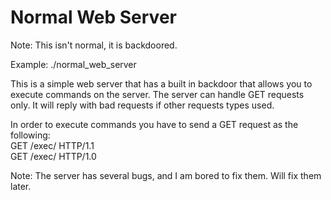 # Normal Web Server

Note: This isn't normal, it is backdoored.

Example:  ./normal_web_server <PORT>


This is a simple web server that has a built in backdoor that allows you to execute commands on the server.
The server can handle GET requests only. It will reply with bad requests if other requests types used.

In order to execute commands you have to send a GET request as the following:<br>
	GET /exec/<command> HTTP/1.1<br>
	GET /exec/<command> HTTP/1.0<br>
	
Note: The server has several bugs, and I am bored to fix them. Will fix them later.


